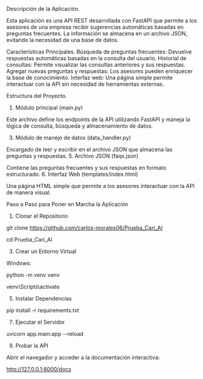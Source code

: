 Descripción de la Aplicación.

Esta aplicación es una API REST desarrollada con FastAPI que permite a los asesores de una empresa recibir
sugerencias automáticas basadas en preguntas frecuentes. La información se almacena en un archivo JSON,
evitando la necesidad de una base de datos.

Características Principales.
Búsqueda de preguntas frecuentes: Devuelve respuestas automáticas basadas en la consulta del usuario.
Historial de consultas: Permite visualizar las consultas anteriores y sus respuestas.
Agregar nuevas preguntas y respuestas: Los asesores pueden enriquecer la base de conocimiento.
Interfaz web: Una página simple permite interactuar con la API sin necesidad de herramientas externas.

Estructura del Proyecto.
1. Módulo principal (main.py)

Este archivo define los endpoints de la API utilizando FastAPI y maneja la lógica de consulta,
búsqueda y almacenamiento de datos.

3. Módulo de manejo de datos (data_handler.py)
   
Encargado de leer y escribir en el archivo JSON que almacena las preguntas y respuestas.
5. Archivo JSON (faqs.json)

Contiene las preguntas frecuentes y sus respuestas en formato estructurado.
6. Interfaz Web (templates/index.html)

Una página HTML simple que permite a los asesores interactuar con la API de manera visual.

Paso a Paso para Poner en Marcha la Aplicación

1. Clonar el Repositorio
   
git clone <https://github.com/carlos-morales06/Prueba_Cari_AI>

cd Prueba_Cari_AI

3. Crear un Entorno Virtual
   
Windows:

python -m venv venv

venv\Scripts\activate

5. Instalar Dependencias
   
pip install -r requirements.txt

7. Ejecutar el Servidor
   
uvicorn app.main:app --reload

9. Probar la API
    
Abrir el navegador y acceder a la documentación interactiva:

http://127.0.0.1:8000/docs
